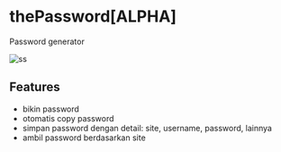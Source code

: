 # thePassword[ALPHA]
Password generator

![ss](https://i.ibb.co/m90d14F/alpha.png)

## Features
- bikin password
- otomatis copy password
- simpan password dengan detail: site, username, password, lainnya
- ambil password berdasarkan site
